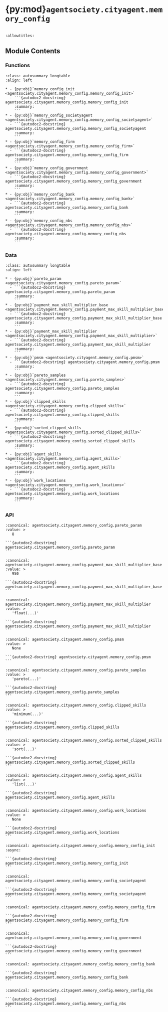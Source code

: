 # {py:mod}`agentsociety.cityagent.memory_config`

```{py:module} agentsociety.cityagent.memory_config
```

```{autodoc2-docstring} agentsociety.cityagent.memory_config
:allowtitles:
```

## Module Contents

### Functions

````{list-table}
:class: autosummary longtable
:align: left

* - {py:obj}`memory_config_init <agentsociety.cityagent.memory_config.memory_config_init>`
  - ```{autodoc2-docstring} agentsociety.cityagent.memory_config.memory_config_init
    :summary:
    ```
* - {py:obj}`memory_config_societyagent <agentsociety.cityagent.memory_config.memory_config_societyagent>`
  - ```{autodoc2-docstring} agentsociety.cityagent.memory_config.memory_config_societyagent
    :summary:
    ```
* - {py:obj}`memory_config_firm <agentsociety.cityagent.memory_config.memory_config_firm>`
  - ```{autodoc2-docstring} agentsociety.cityagent.memory_config.memory_config_firm
    :summary:
    ```
* - {py:obj}`memory_config_government <agentsociety.cityagent.memory_config.memory_config_government>`
  - ```{autodoc2-docstring} agentsociety.cityagent.memory_config.memory_config_government
    :summary:
    ```
* - {py:obj}`memory_config_bank <agentsociety.cityagent.memory_config.memory_config_bank>`
  - ```{autodoc2-docstring} agentsociety.cityagent.memory_config.memory_config_bank
    :summary:
    ```
* - {py:obj}`memory_config_nbs <agentsociety.cityagent.memory_config.memory_config_nbs>`
  - ```{autodoc2-docstring} agentsociety.cityagent.memory_config.memory_config_nbs
    :summary:
    ```
````

### Data

````{list-table}
:class: autosummary longtable
:align: left

* - {py:obj}`pareto_param <agentsociety.cityagent.memory_config.pareto_param>`
  - ```{autodoc2-docstring} agentsociety.cityagent.memory_config.pareto_param
    :summary:
    ```
* - {py:obj}`payment_max_skill_multiplier_base <agentsociety.cityagent.memory_config.payment_max_skill_multiplier_base>`
  - ```{autodoc2-docstring} agentsociety.cityagent.memory_config.payment_max_skill_multiplier_base
    :summary:
    ```
* - {py:obj}`payment_max_skill_multiplier <agentsociety.cityagent.memory_config.payment_max_skill_multiplier>`
  - ```{autodoc2-docstring} agentsociety.cityagent.memory_config.payment_max_skill_multiplier
    :summary:
    ```
* - {py:obj}`pmsm <agentsociety.cityagent.memory_config.pmsm>`
  - ```{autodoc2-docstring} agentsociety.cityagent.memory_config.pmsm
    :summary:
    ```
* - {py:obj}`pareto_samples <agentsociety.cityagent.memory_config.pareto_samples>`
  - ```{autodoc2-docstring} agentsociety.cityagent.memory_config.pareto_samples
    :summary:
    ```
* - {py:obj}`clipped_skills <agentsociety.cityagent.memory_config.clipped_skills>`
  - ```{autodoc2-docstring} agentsociety.cityagent.memory_config.clipped_skills
    :summary:
    ```
* - {py:obj}`sorted_clipped_skills <agentsociety.cityagent.memory_config.sorted_clipped_skills>`
  - ```{autodoc2-docstring} agentsociety.cityagent.memory_config.sorted_clipped_skills
    :summary:
    ```
* - {py:obj}`agent_skills <agentsociety.cityagent.memory_config.agent_skills>`
  - ```{autodoc2-docstring} agentsociety.cityagent.memory_config.agent_skills
    :summary:
    ```
* - {py:obj}`work_locations <agentsociety.cityagent.memory_config.work_locations>`
  - ```{autodoc2-docstring} agentsociety.cityagent.memory_config.work_locations
    :summary:
    ```
````

### API

````{py:data} pareto_param
:canonical: agentsociety.cityagent.memory_config.pareto_param
:value: >
   8

```{autodoc2-docstring} agentsociety.cityagent.memory_config.pareto_param
```

````

````{py:data} payment_max_skill_multiplier_base
:canonical: agentsociety.cityagent.memory_config.payment_max_skill_multiplier_base
:value: >
   950

```{autodoc2-docstring} agentsociety.cityagent.memory_config.payment_max_skill_multiplier_base
```

````

````{py:data} payment_max_skill_multiplier
:canonical: agentsociety.cityagent.memory_config.payment_max_skill_multiplier
:value: >
   'float(...)'

```{autodoc2-docstring} agentsociety.cityagent.memory_config.payment_max_skill_multiplier
```

````

````{py:data} pmsm
:canonical: agentsociety.cityagent.memory_config.pmsm
:value: >
   None

```{autodoc2-docstring} agentsociety.cityagent.memory_config.pmsm
```

````

````{py:data} pareto_samples
:canonical: agentsociety.cityagent.memory_config.pareto_samples
:value: >
   'pareto(...)'

```{autodoc2-docstring} agentsociety.cityagent.memory_config.pareto_samples
```

````

````{py:data} clipped_skills
:canonical: agentsociety.cityagent.memory_config.clipped_skills
:value: >
   'minimum(...)'

```{autodoc2-docstring} agentsociety.cityagent.memory_config.clipped_skills
```

````

````{py:data} sorted_clipped_skills
:canonical: agentsociety.cityagent.memory_config.sorted_clipped_skills
:value: >
   'sort(...)'

```{autodoc2-docstring} agentsociety.cityagent.memory_config.sorted_clipped_skills
```

````

````{py:data} agent_skills
:canonical: agentsociety.cityagent.memory_config.agent_skills
:value: >
   'list(...)'

```{autodoc2-docstring} agentsociety.cityagent.memory_config.agent_skills
```

````

````{py:data} work_locations
:canonical: agentsociety.cityagent.memory_config.work_locations
:value: >
   None

```{autodoc2-docstring} agentsociety.cityagent.memory_config.work_locations
```

````

````{py:function} memory_config_init(simulation)
:canonical: agentsociety.cityagent.memory_config.memory_config_init
:async:

```{autodoc2-docstring} agentsociety.cityagent.memory_config.memory_config_init
```
````

````{py:function} memory_config_societyagent()
:canonical: agentsociety.cityagent.memory_config.memory_config_societyagent

```{autodoc2-docstring} agentsociety.cityagent.memory_config.memory_config_societyagent
```
````

````{py:function} memory_config_firm()
:canonical: agentsociety.cityagent.memory_config.memory_config_firm

```{autodoc2-docstring} agentsociety.cityagent.memory_config.memory_config_firm
```
````

````{py:function} memory_config_government()
:canonical: agentsociety.cityagent.memory_config.memory_config_government

```{autodoc2-docstring} agentsociety.cityagent.memory_config.memory_config_government
```
````

````{py:function} memory_config_bank()
:canonical: agentsociety.cityagent.memory_config.memory_config_bank

```{autodoc2-docstring} agentsociety.cityagent.memory_config.memory_config_bank
```
````

````{py:function} memory_config_nbs()
:canonical: agentsociety.cityagent.memory_config.memory_config_nbs

```{autodoc2-docstring} agentsociety.cityagent.memory_config.memory_config_nbs
```
````
